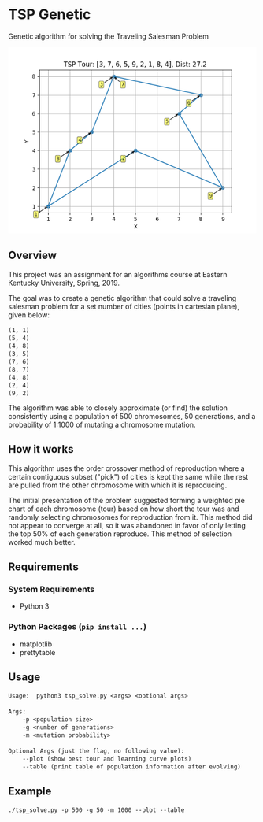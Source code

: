 # TSP Genetic
Genetic algorithm for solving the Traveling Salesman Problem

![TSP Example Solution](img/example_solution.png)

## Overview
This project was an assignment for an algorithms course at Eastern Kentucky University, Spring, 2019.

The goal was to create a genetic algorithm that could solve a traveling salesman problem for a set number of cities
(points in cartesian plane), given below:

```
(1, 1)
(5, 4)
(4, 8)
(3, 5)
(7, 6)
(8, 7)
(4, 8)
(2, 4)
(9, 2)
```

The algorithm was able to closely approximate (or find) the solution consistently using a population of 500 chromosomes,
50 generations, and a probability of 1:1000 of mutating a chromosome mutation.

## How it works
This algorithm uses the order crossover method of reproduction where a certain contiguous subset ("pick") of cities is
kept the same while the rest are pulled from the other chromosome with which it is reproducing.

The initial presentation of the problem suggested forming a weighted pie chart of each chromosome (tour) based on how
short the tour was and randomly selecting chromosomes for reproduction from it. This method did not appear to converge
at all, so it was abandoned in favor of only letting the top 50% of each generation reproduce. This method of selection
worked much better.

## Requirements
### System Requirements
 * Python 3
### Python Packages (`pip install ...`)
 * matplotlib
 * prettytable

## Usage
```
Usage:  python3 tsp_solve.py <args> <optional args>

Args:
    -p <population size>
    -g <number of generations>
    -m <mutation probability>

Optional Args (just the flag, no following value):
    --plot (show best tour and learning curve plots)
    --table (print table of population information after evolving)

```

## Example
```
./tsp_solve.py -p 500 -g 50 -m 1000 --plot --table
```

